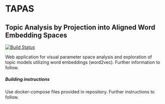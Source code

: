 # TAPAS 
## Topic Analysis by Projection into Aligned Word Embedding Spaces

[![Build Status](https://travis-ci.org/rmitsch/tapas.png)](https://travis-ci.org/rmitsch/tapas)

Web application for visual parameter space analysis and exploration of topic models utilizing word embeddings (word2vec).
Further information to follow.

##### Building instructions

Use docker-compose files provided in repository. Further instructions to follow.